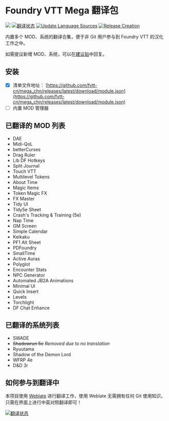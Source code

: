 # Foundry VTT Mega 翻译包
![](https://img.shields.io/badge/Foundry-v0.8.6-informational) <a href="https://weblate.dickytwister.org/engage/mega_chn/zh_Hans/"><img src="https://weblate.dickytwister.org/widgets/mega_chn/zh_Hans/svg-badge.svg" alt="翻译状态" /></a> [![Update Language Sources](https://github.com/fvtt-cn/mega_chn/actions/workflows/update.yml/badge.svg)](https://github.com/fvtt-cn/mega_chn/actions/workflows/update.yml) [![Release Creation](https://github.com/fvtt-cn/mega_chn/actions/workflows/merge.yml/badge.svg)](https://github.com/fvtt-cn/mega_chn/actions/workflows/merge.yml)

内置多个 MOD、系统的翻译合集，便于非 Git 用户参与到 Foundry VTT 的汉化工作之中。

如需提议新增 MOD、系统，可以在[建议贴](https://github.com/fvtt-cn/mega_chn/discussions/4)中回复。

## 安装
- [x] 清单文件地址： [https://github.com/fvtt-cn/mega_chn/releases/latest/download/module.json](https://github.com/fvtt-cn/mega_chn/releases/latest/download/module.json)
- [ ] 内置 MOD 管理器 

## 已翻译的 MOD 列表
- DAE
- Midi-QoL
- betterCurses
- Drag Ruler
- Lib DF Hotkeys
- Split Journal
- Touch VTT
- Multilevel Tokens
- About Time
- Magic Items
- Token Magic FX
- FX Master
- Tidy UI
- Tidy5e Sheet
- Crash's Tracking & Training (5e)
- Nap Time
- GM Screen
- Simple Calendar
- Keikaku
- PF1 Alt Sheet
- PDFoundry
- SmallTime
- Active Auras
- Polyglot
- Encounter Stats
- NPC Generator
- Automated JB2A Animations
- Minimal UI
- Quick Insert
- Levels
- Torchlight
- DF Chat Enhance

## 已翻译的系统列表
- SWADE
- ~~Shadowrun 5e~~ *Removed due to no translation*
- Ryuutama
- Shadow of the Demon Lord
- WFRP 4e
- D&D 3r

## 如何参与到翻译中
本项目使用 [Weblate](https://hosted.weblate.org/) 进行翻译工作，使用 Weblate 无需拥有任何 Git 使用知识，只需在界面上进行中英对照翻译即可！

<a href="https://weblate.dickytwister.org/engage/mega_chn/">
<img src="https://weblate.dickytwister.org/widgets/mega_chn/-/open-graph.png" alt="翻译状态" />
</a>
